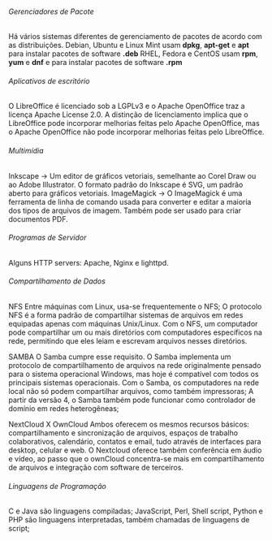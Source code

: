 ###### Gerenciadores de Pacote
Há vários sistemas diferentes de gerenciamento de pacotes de acordo com as distribuições.
Debian, Ubuntu e Linux Mint usam **dpkg**, **apt-get** e **apt** para instalar pacotes de software **.deb**
RHEL, Fedora e CentOS usam **rpm**, **yum** e **dnf** e para instalar pacotes de software **.rpm**

###### Aplicativos de escritório
O LibreOffice é licenciado sob a LGPLv3 e o Apache OpenOffice traz a licença Apache License 2.0. A distinção de licenciamento implica que o LibreOffice pode incorporar melhorias feitas pelo Apache OpenOffice, mas o Apache OpenOffice não pode incorporar melhorias feitas pelo LibreOffice.

###### Multimídia
Inkscape    -> Um editor de gráficos vetoriais, semelhante ao Corel Draw ou ao Adobe Illustrator. O formato padrão do Inkscape é SVG, um padrão aberto para gráficos vetoriais.
ImageMagick -> O ImageMagick é uma ferramenta de linha de comando usada para converter e editar a maioria dos tipos de arquivos de imagem. Também pode ser usado para criar documentos PDF.

###### Programas de Servidor
Alguns HTTP servers: Apache, Nginx e lighttpd.

###### Compartilhamento de Dados
NFS
Entre máquinas com Linux, usa-se frequentemente o NFS;
O protocolo NFS é a forma padrão de compartilhar  sistemas de arquivos em redes equipadas apenas com máquinas Unix/Linux. Com o NFS, um computador pode compartilhar um ou mais diretórios com computadores específicos na rede, permitindo que eles leiam e escrevam arquivos nesses diretórios.

SAMBA
O Samba cumpre esse requisito. O Samba implementa um protocolo de compartilhamento de arquivos na rede originalmente pensado para o sistema operacional Windows, mas hoje é compatível com todos os principais sistemas operacionais. Com o Samba, os computadores na rede local não só podem compartilhar arquivos, como também impressoras;
A partir da versão 4, o Samba também pode funcionar como controlador de domínio em redes heterogêneas;

NextCloud X OwnCloud
Ambos oferecem os mesmos recursos básicos: compartilhamento e sincronização de arquivos, espaços de trabalho
colaborativos, calendário, contatos e email, tudo através de interfaces para desktop, celular e web.
O Nextcloud oferece também conferência em áudio e vídeo, ao passo que o ownCloud concentra-se mais em compartilhamento de arquivos e integração com software de terceiros.

###### Linguagens de Programação
C e Java são linguagens compiladas;
JavaScript, Perl, Shell script, Python e PHP são linguagens interpretadas, também chamadas de linguagens de script;